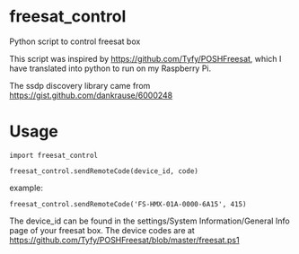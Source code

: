 # freesat_control
Python script to control freesat box

This script was inspired by https://github.com/Tyfy/POSHFreesat, which I have translated into python to run on my Raspberry Pi.

The ssdp discovery library came from https://gist.github.com/dankrause/6000248

# Usage

    import freesat_control

    freesat_control.sendRemoteCode(device_id, code)

example:
    
    freesat_control.sendRemoteCode('FS-HMX-01A-0000-6A15', 415)

The device_id can be found in the settings/System Information/General Info page of your freesat box.  The device codes are at https://github.com/Tyfy/POSHFreesat/blob/master/freesat.ps1
